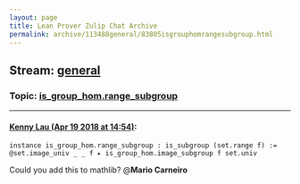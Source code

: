 ```yaml
---
layout: page
title: Lean Prover Zulip Chat Archive 
permalink: archive/113488general/83805isgrouphomrangesubgroup.html
---
```


## Stream: [general](index.html)
### Topic: [is_group_hom.range_subgroup](83805isgrouphomrangesubgroup.html)

---

#### [Kenny Lau (Apr 19 2018 at 14:54)](https://leanprover.zulipchat.com/#narrow/stream/113488-general/topic/is_group_hom.range_subgroup/near/125304068):
```lean
instance is_group_hom.range_subgroup : is_subgroup (set.range f) :=
@set.image_univ _ _ f ▸ is_group_hom.image_subgroup f set.univ
```
Could you add this to mathlib? @**Mario Carneiro**

